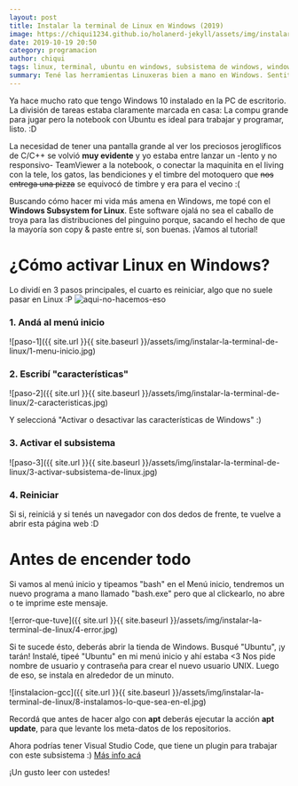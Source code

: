 ```yaml
---
layout: post
title: Instalar la terminal de Linux en Windows (2019)
image: https://chiqui1234.github.io/holanerd-jekyll/assets/img/instalar-la-terminal-de-linux-en-windows/poster.jpg
date: 2019-10-19 20:50
category: programacion
author: chiqui
tags: linux, terminal, ubuntu en windows, subsistema de windows, windows subsystem
summary: Tené las herramientas Linuxeras bien a mano en Windows. Sentite cómo en casa :)
---
```

Ya hace mucho rato que tengo Windows 10 instalado en la PC de escritorio. La división de tareas estaba claramente marcada en casa:
La compu grande para jugar pero la notebook con Ubuntu es ideal para trabajar y programar, listo. :D

La necesidad de tener una pantalla grande al ver los preciosos jeroglíficos de C/C++ se volvió **muy evidente** y yo estaba entre lanzar un -lento y no responsivo- TeamViewer a la notebook, o conectar la maquinita en el living con la tele, los gatos, las bendiciones y el timbre del motoquero que ~~nos entrega una pizza~~ se equivocó de timbre y era para el vecino :(

Buscando cómo hacer mi vida más amena en Windows, me topé con el **Windows Subsystem for Linux**. Este software ojalá no sea el caballo de troya para las distribuciones del pinguino porque, sacando el hecho de que la mayoría son copy & paste entre sí, son buenas.
¡Vamos al tutorial!

# ¿Cómo activar Linux en Windows?

Lo dividí en 3 pasos principales, el cuarto es reiniciar, algo que no suele pasar en Linux :P
![aqui-no-hacemos-eso](https://pm1.narvii.com/6910/ae67563a2ad03e8cb9db7b4fd946b1722a642ee2r1-1078-572v2_hq.jpg)

### 1. Andá al menú inicio

![paso-1]({{ site.url }}{{ site.baseurl }}/assets/img/instalar-la-terminal-de-linux/1-menu-inicio.jpg)

### 2. Escribí "características"

![paso-2]({{ site.url }}{{ site.baseurl }}/assets/img/instalar-la-terminal-de-linux/2-caracteristicas.jpg)

Y seleccioná "Activar o desactivar las características de Windows" :)

### 3. Activar el subsistema

![paso-3]({{ site.url }}{{ site.baseurl }}/assets/img/instalar-la-terminal-de-linux/3-activar-subsistema-de-linux.jpg)

### 4. Reiniciar 

Si si, reiniciá y si tenés un navegador con dos dedos de frente, te vuelve a abrir esta página web :D

# Antes de encender todo

Si vamos al menú inicio y tipeamos "bash" en el Menú inicio, tendremos un nuevo programa a mano llamado "bash.exe" pero que al clickearlo, no abre o te imprime este mensaje.

![error-que-tuve]({{ site.url }}{{ site.baseurl }}/assets/img/instalar-la-terminal-de-linux/4-error.jpg)

Si te sucede ésto, deberás abrir la tienda de Windows. Busqué "Ubuntu", ¡y tarán! Instalé, tipeé "Ubuntu" en mi menú inicio y ahí estaba <3
Nos pide nombre de usuario y contraseña para crear el nuevo usuario UNIX. Luego de eso, se instala en alrededor de un minuto.

![instalacion-gcc]({{ site.url }}{{ site.baseurl }}/assets/img/instalar-la-terminal-de-linux/8-instalamos-lo-que-sea-en-el.jpg)

Recordá que antes de hacer algo con **apt** deberás ejecutar la acción **apt update**, para que levante los meta-datos de los repositorios.


Ahora podrías tener Visual Studio Code, que tiene un plugin para trabajar con este subsistema :) [Más info acá](https://code.visualstudio.com/docs/remote/wsl#_getting-started)

¡Un gusto leer con ustedes! 
